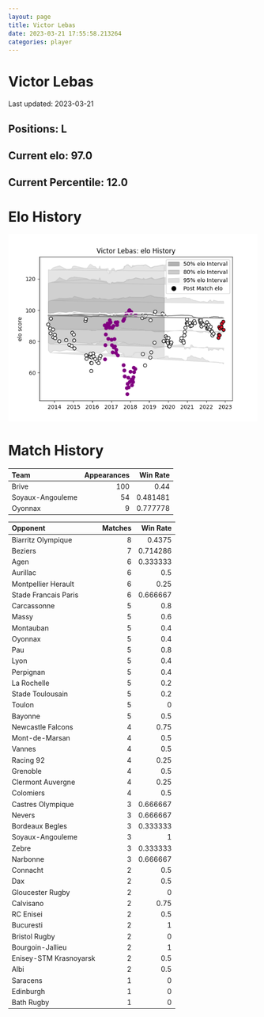 ```yaml
---  
layout: page  
title: Victor Lebas  
date: 2023-03-21 17:55:58.213264  
categories: player  
---
```

# Victor Lebas


Last updated: 2023-03-21
## Positions: L

## Current elo: 97.0

## Current Percentile: 12.0

# Elo History


![elo history](history_VictorLebas.png)
# Match History


| Team             |   Appearances |   Win Rate |
|:-----------------|--------------:|-----------:|
| Brive            |           100 |   0.44     |
| Soyaux-Angouleme |            54 |   0.481481 |
| Oyonnax          |             9 |   0.777778 |

| Opponent               |   Matches |   Win Rate |
|:-----------------------|----------:|-----------:|
| Biarritz Olympique     |         8 |   0.4375   |
| Beziers                |         7 |   0.714286 |
| Agen                   |         6 |   0.333333 |
| Aurillac               |         6 |   0.5      |
| Montpellier Herault    |         6 |   0.25     |
| Stade Francais Paris   |         6 |   0.666667 |
| Carcassonne            |         5 |   0.8      |
| Massy                  |         5 |   0.6      |
| Montauban              |         5 |   0.4      |
| Oyonnax                |         5 |   0.4      |
| Pau                    |         5 |   0.8      |
| Lyon                   |         5 |   0.4      |
| Perpignan              |         5 |   0.4      |
| La Rochelle            |         5 |   0.2      |
| Stade Toulousain       |         5 |   0.2      |
| Toulon                 |         5 |   0        |
| Bayonne                |         5 |   0.5      |
| Newcastle Falcons      |         4 |   0.75     |
| Mont-de-Marsan         |         4 |   0.5      |
| Vannes                 |         4 |   0.5      |
| Racing 92              |         4 |   0.25     |
| Grenoble               |         4 |   0.5      |
| Clermont Auvergne      |         4 |   0.25     |
| Colomiers              |         4 |   0.5      |
| Castres Olympique      |         3 |   0.666667 |
| Nevers                 |         3 |   0.666667 |
| Bordeaux Begles        |         3 |   0.333333 |
| Soyaux-Angouleme       |         3 |   1        |
| Zebre                  |         3 |   0.333333 |
| Narbonne               |         3 |   0.666667 |
| Connacht               |         2 |   0.5      |
| Dax                    |         2 |   0.5      |
| Gloucester Rugby       |         2 |   0        |
| Calvisano              |         2 |   0.75     |
| RC Enisei              |         2 |   0.5      |
| Bucuresti              |         2 |   1        |
| Bristol Rugby          |         2 |   0        |
| Bourgoin-Jallieu       |         2 |   1        |
| Enisey-STM Krasnoyarsk |         2 |   0.5      |
| Albi                   |         2 |   0.5      |
| Saracens               |         1 |   0        |
| Edinburgh              |         1 |   0        |
| Bath Rugby             |         1 |   0        |